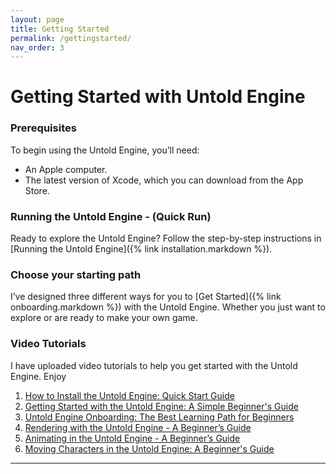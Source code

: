 ```yaml
---
layout: page
title: Getting Started
permalink: /gettingstarted/
nav_order: 3
---
```


# Getting Started with Untold Engine

### Prerequisites

To begin using the Untold Engine, you’ll need:

- An Apple computer.
- The latest version of Xcode, which you can download from the App Store.

### Running the Untold Engine - (Quick Run)

Ready to explore the Untold Engine? Follow the step-by-step instructions in [Running the Untold Engine]({% link installation.markdown %}).

### Choose your starting path

I’ve designed three different ways for you to [Get Started]({% link onboarding.markdown %}) with the Untold Engine. Whether you just want to explore or are ready to make your own game.

### Video Tutorials

I have uploaded video tutorials to help you get started with the Untold Engine. Enjoy

1. [How to Install the Untold Engine: Quick Start Guide](https://youtu.be/tAAOzIMQD_Q)
2. [Getting Started with the Untold Engine: A Simple Beginner's Guide](https://youtu.be/jzl56O06ulc)
3. [Untold Engine Onboarding: The Best Learning Path for Beginners](https://youtu.be/h6OgCbM3V1Y)
4. [Rendering with the Untold Engine - A Beginner’s Guide](https://youtu.be/kj6i6btb9c0)
5. [Animating in  the Untold Engine - A Beginner’s Guide](https://youtu.be/Du23BsQmwO8)
6. [Moving Characters in the Untold Engine: A Beginner's Guide](https://youtu.be/biScvPvccI4)

---
